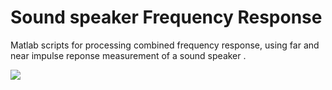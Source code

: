 # Sound speaker Frequency Response


Matlab scripts for processing combined frequency response, using far and near impulse reponse measurement of a sound speaker .


<img align = "center" src = 'https://raw.githubusercontent.com/gomeslucasm/Speaker-Frequency-Response/master/image1.png?token=AKQ7UFKLHIGWHLTZIGWYJ627SNMKS' />








